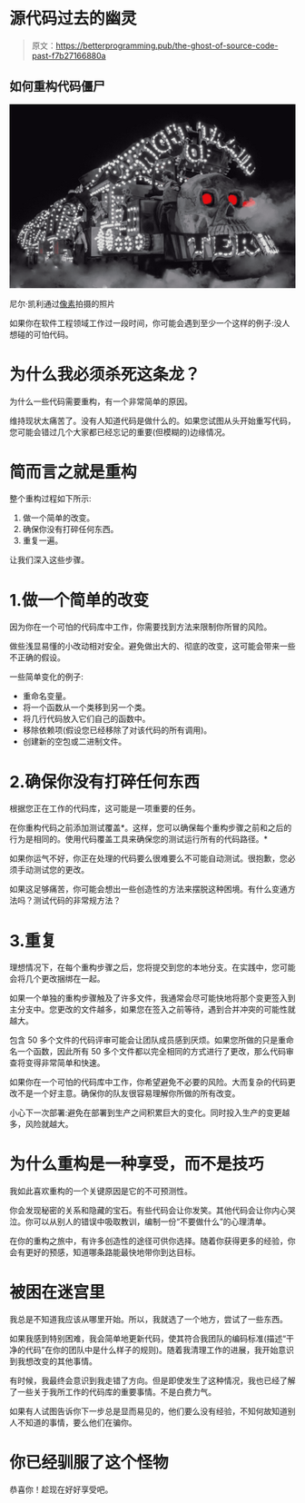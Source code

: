 # 源代码过去的幽灵

> 原文：<https://betterprogramming.pub/the-ghost-of-source-code-past-f7b27166880a>

## 如何重构代码僵尸

![](img/44119fb45228a1358fbd86e841dfa694.png)

尼尔·凯利通过[像素](https://www.pexels.com/photo/night-of-the-train-photo-751091/)拍摄的照片

如果你在软件工程领域工作过一段时间，你可能会遇到至少一个这样的例子:没人想碰的可怕代码。

# 为什么我必须杀死这条龙？

为什么一些代码需要重构，有一个非常简单的原因。

维持现状太痛苦了。没有人知道代码是做什么的。如果您试图从头开始重写代码，您可能会错过几个大家都已经忘记的重要(但模糊的)边缘情况。

# 简而言之就是重构

整个重构过程如下所示:

1.  做一个简单的改变。
2.  确保你没有打碎任何东西。
3.  重复一遍。

让我们深入这些步骤。

# 1.做一个简单的改变

因为你在一个可怕的代码库中工作，你需要找到方法来限制你所冒的风险。

做些浅显易懂的小改动相对安全。避免做出大的、彻底的改变，这可能会带来一些不正确的假设。

一些简单变化的例子:

*   重命名变量。
*   将一个函数从一个类移到另一个类。
*   将几行代码放入它们自己的函数中。
*   移除依赖项(假设您已经移除了对该代码的所有调用)。
*   创建新的空包或二进制文件。

# 2.确保你没有打碎任何东西

根据您正在工作的代码库，这可能是一项重要的任务。

在你重构代码之前添加测试覆盖*。这样，您可以确保每个重构步骤之前和之后的行为是相同的。使用代码覆盖工具来确保您的测试运行所有的代码路径。*

如果你运气不好，你正在处理的代码要么很难要么不可能自动测试。很抱歉，您必须手动测试您的更改。

如果这足够痛苦，你可能会想出一些创造性的方法来摆脱这种困境。有什么变通方法吗？测试代码的非常规方法？

# 3.重复

理想情况下，在每个重构步骤之后，您将提交到您的本地分支。在实践中，您可能会将几个更改捆绑在一起。

如果一个单独的重构步骤触及了许多文件，我通常会尽可能快地将那个变更签入到主分支中。您更改的文件越多，如果您在签入之前等待，遇到合并冲突的可能性就越大。

包含 50 多个文件的代码评审可能会让团队成员感到厌烦。如果您所做的只是重命名一个函数，因此所有 50 多个文件都以完全相同的方式进行了更改，那么代码审查将变得非常简单和快速。

如果你在一个可怕的代码库中工作，你希望避免不必要的风险。大而复杂的代码更改不是一个好主意。确保你的队友很容易理解你所做的所有改变。

小心下一次部署:避免在部署到生产之间积累巨大的变化。同时投入生产的变更越多，风险就越大。

# 为什么重构是一种享受，而不是技巧

我如此喜欢重构的一个关键原因是它的不可预测性。

你会发现秘密的关系和隐藏的宝石。有些代码会让你发笑。其他代码会让你内心哭泣。你可以从别人的错误中吸取教训，编制一份“不要做什么”的心理清单。

在你的重构之旅中，有许多创造性的途径可供你选择。随着你获得更多的经验，你会有更好的预感，知道哪条路能最快地带你到达目标。

# 被困在迷宫里

我总是不知道我应该从哪里开始。所以，我就选了一个地方，尝试了一些东西。

如果我感到特别困难，我会简单地更新代码，使其符合我团队的编码标准(描述“干净的代码”在你的团队中是什么样子的规则)。随着我清理工作的进展，我开始意识到我想改变的其他事情。

有时候，我最终会意识到我走错了方向。但是即使发生了这种情况，我也已经了解了一些关于我所工作的代码库的重要事情。不是白费力气。

如果有人试图告诉你下一步总是显而易见的，他们要么没有经验，不知何故知道别人不知道的事情，要么他们在骗你。

# 你已经驯服了这个怪物

恭喜你！趁现在好好享受吧。